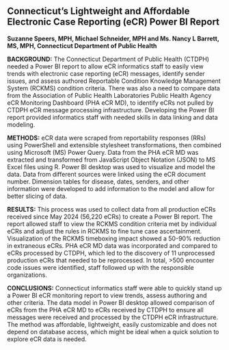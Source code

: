 ## Connecticut’s Lightweight and Affordable Electronic Case Reporting (eCR) Power BI Report  

**Suzanne Speers, MPH, Michael Schneider, MPH and Ms. Nancy L Barrett, MS, MPH, Connecticut Department of Public Health**  

**BACKGROUND:** The Connecticut Department of Public Health (CTDPH) needed a Power BI report to allow eCR informatics staff to easily view trends with electronic case reporting (eCR) messages, identify sender issues, and assess authored Reportable Condition Knowledge Management System (RCKMS) condition criteria. There was also a need to compare data from the Association of Public Health Laboratories Public Health Agency eCR Monitoring Dashboard (PHA eCR MD), to identify eCRs not pulled by CTDPH eCR message processing infrastructure. Developing the Power BI report provided informatics staff with needed skills in data linking and data modeling.  

**METHODS:** eCR data were scraped from reportability responses (RRs) using PowerShell and extensible stylesheet transformations, then combined using Microsoft (MS) Power Query. Data from the PHA eCR MD was extracted and transformed from JavaScript Object Notation (JSON) to MS Excel files using R. Power BI desktop was used to visualize and model the data. Data from different sources were linked using the eCR document number. Dimension tables for disease, dates, senders, and other information were developed to add information to the model and allow for better slicing of data.  

**RESULTS:** This process was used to collect data from all production eCRs received since May 2024 (56,220 eCRs) to create a Power BI report. The report allowed staff to view the RCKMS condition criteria met by individual eCRs and adjust the rules in RCKMS to fine tune case ascertainment. Visualization of the RCKMS timeboxing impact showed a 50-90% reduction in extraneous eCRs. PHA eCR MD data was incorporated and compared to eCRs processed by CTDPH, which led to the discovery of 11 unprocessed production eCRs that needed to be reprocessed. In total, >500 encounter code issues were identified, staff followed up with the responsible organizations.  

**CONCLUSIONS:** Connecticut informatics staff were able to quickly stand up a Power BI eCR monitoring report to view trends, assess authoring and other criteria. The data model in Power BI desktop allowed comparison of eCRs from the PHA eCR MD to eCRs received by CTDPH to ensure all messages were received and processed by the CTDPH eCR infrastructure. The method was affordable, lightweight, easily customizable and does not depend on database access, which might be ideal when a quick solution to explore eCR data is needed.